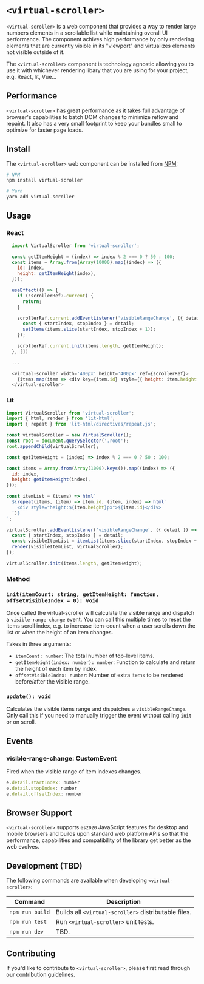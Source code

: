 # `<virtual-scroller>`

`<virtual-scroller>` is a web component that provides a way to render large numbers elements in a scrollable list
while maintaining overall UI performance. The component achives high performance by only rendering elements
that are currently visible in its "viewport" and virtualizes elements not visible outside of it.

The `<virtual-scroller>` component is technology agnostic allowing you to use it with whichever rendering libary
that you are using for your project, e.g. React, lit, Vue...

## Performance
`<virtual-scroller>` has great performance as it takes full advantage of browser's capabilities to batch DOM changes to minimize reflow and repaint. It also has a very small footprint to keep your bundles small to optimize for faster page loads.

## Install

The `<virtual-scroller>` web component can be installed from [NPM](https://npmjs.org):

```sh
# NPM
npm install virtual-scroller

# Yarn
yarn add virtual-scroller

```

## Usage

### React
```js
  import VirtualScroller from 'virtual-scroller';

  const getItemHeight = (index) => index % 2 === 0 ? 50 : 100;
  const items = Array.from(Array(10000).map((index) => ({
    id: index,
    height: getItemHeight(index),
  }));

  useEffect(() => {
    if (!scrollerRef?.current) {
      return;
    }

    scrollerRef.current.addEventListener('visibleRangeChange', ({ detail }) => {
      const { startIndex, stopIndex } = detail;
      setItems(items.slice(startIndex, stopIndex + 1));
    });

    scrollerRef.current.init(items.length, getItemHeight);
  }, [])

  ...

  <virtual-scroller width='400px' height='400px' ref={scrollerRef}>
    {items.map(item => <div key={item.id} style={{ height: item.height }}>{item.id}</div>)}
  </virtual-scroller>
```

### Lit
```js
import VirtualScroller from 'virtual-scroller';
import { html, render } from 'lit-html';
import { repeat } from 'lit-html/directives/repeat.js';

const virtualScroller = new VirtualScroller();
const root = document.querySelector('.root');
root.appendChild(virtualScroller);

const getItemHeight = (index) => index % 2 === 0 ? 50 : 100;

const items = Array.from(Array(1000).keys()).map((index) => ({
  id: index,
  height: getItemHeight(index),
}));

const itemList = (items) => html`
  ${repeat(items, (item) => item.id, (item, index) => html`
    <div style="height:${item.height}px">${item.id}</div>
  `)}
`;

virtualScroller.addEventListener('visibleRangeChange', ({ detail }) => {
  const { startIndex, stopIndex } = detail;
  const visibleItemList = itemList(items.slice(startIndex, stopIndex + 1));
  render(visibleItemList, virtualScroller);
});

virtualScroller.init(items.length, getItemHeight);
```

### Method
### `init(itemCount: string, getItemHeight: function, offsetVisibleIndex = 0): void`
Once called the virtual-scroller will calculate the visible range and dispatch a `visible-range-change` event. You can call this multiple times to reset the items scroll index, e.g. to increase item-count when a user scrolls down the list or when the height of an item changes.

Takes in three arguments:
- `itemCount: number`: The total number of top-level items.
- `getItemHeight(index: number): number`: Function to calculate and return the height of each item by index.
- `offsetVisibleIndex: number`: Number of extra items to be rendered before/after the visible range.

### `update(): void`
Calculates the visible items range and dispatches a `visibleRangeChange`. Only call this if you need to manually trigger the event without calling `init` or on scroll.

## Events

### visible-range-change: CustomEvent
Fired when the visible range of item indexes changes.
```js
e.detail.startIndex: number
e.detail.stopIndex: number
e.detail.offsetIndex: number
```

## Browser Support

`<virtual-scroller>` supports `es2020` JavaScript features for desktop and
mobile browsers and builds upon standard web platform APIs so that the performance,
capabilities and compatibility of the library get better as the web evolves.

## Development (TBD)

The following commands are available when developing `<virtual-scroller>`:

Command                         | Description
------------------------------- | -----------
`npm run build`                 | Builds all `<virtual-scroller>` distributable files.
`npm run test`                  | Run `<virtual-scroller>` unit tests.
`npm run dev`                   | TBD.

## Contributing
If you'd like to contribute to `<virtual-scroller>`, please first read through our contribution guidelines.